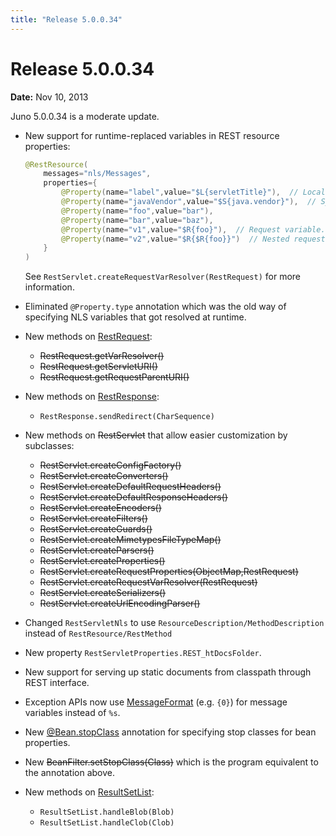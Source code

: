 ```yaml
---
title: "Release 5.0.0.34"
---
```


# Release 5.0.0.34

**Date:** Nov 10, 2013

Juno 5.0.0.34 is a moderate update.

- New support for runtime-replaced variables in REST resource properties:

  ```java
  @RestResource(
      messages="nls/Messages",
      properties={
          @Property(name="label",value="$L{servletTitle}"),  // Localized variable in Messages.properties
          @Property(name="javaVendor",value="$S{java.vendor}"),  // System property
          @Property(name="foo",value="bar"),
          @Property(name="bar",value="baz"),
          @Property(name="v1",value="$R{foo}"),  // Request variable. value="bar"
          @Property(name="v2",value="$R{$R{foo}}")  // Nested request variable. value="baz"
      }
  )
  ```

  See `RestServlet.createRequestVarResolver(RestRequest)` for more information.

- Eliminated `@Property.type` annotation which was the old way of specifying NLS variables that got resolved at runtime.

- New methods on [RestRequest]({{API_DOCS}}/oajr/RestRequest.html):
  - ~~RestRequest.getVarResolver()~~
  - ~~RestRequest.getServletURI()~~
  - ~~RestRequest.getRequestParentURI()~~

- New methods on [RestResponse]({{API_DOCS}}/org/apache/juneau/rest/RestResponse.html):
  - `RestResponse.sendRedirect(CharSequence)`

- New methods on  ~~RestServlet~~ that allow easier customization by subclasses:
  - ~~RestServlet.createConfigFactory()~~
  - ~~RestServlet.createConverters()~~
  - ~~RestServlet.createDefaultRequestHeaders()~~
  - ~~RestServlet.createDefaultResponseHeaders()~~
  - ~~RestServlet.createEncoders()~~
  - ~~RestServlet.createFilters()~~
  - ~~RestServlet.createGuards()~~
  - ~~RestServlet.createMimetypesFileTypeMap()~~
  - ~~RestServlet.createParsers()~~
  - ~~RestServlet.createProperties()~~
  - ~~RestServlet.createRequestProperties(ObjectMap,RestRequest)~~
  - ~~RestServlet.createRequestVarResolver(RestRequest)~~
  - ~~RestServlet.createSerializers()~~
  - ~~RestServlet.createUrlEncodingParser()~~

- Changed `RestServletNls` to use `ResourceDescription/MethodDescription` instead of `RestResource/RestMethod`

- New property `RestServletProperties.REST_htDocsFolder`.

- New support for serving up static documents from classpath through REST interface.

- Exception APIs now use [MessageFormat]({{API_DOCS}}/java/text/MessageFormat.html) (e.g. `{0}`) for message variables instead of `%s`.

- New [@Bean.stopClass]({{API_DOCS}}/org/apache/juneau/annotation/Bean.html#stopClass) annotation for specifying stop classes for bean properties.

- New ~~BeanFilter.setStopClass(Class)~~ which is the program equivalent to the annotation above.

- New methods on [ResultSetList]({{API_DOCS}}/org/apache/juneau/dto/ResultSetList.html):
  - `ResultSetList.handleBlob(Blob)`
  - `ResultSetList.handleClob(Clob)`